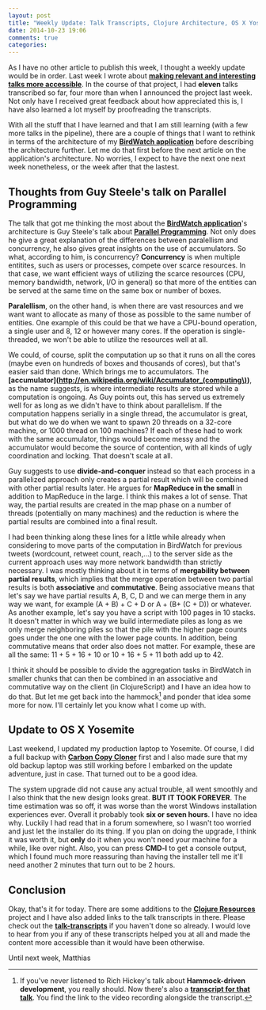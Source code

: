 ```yaml
---
layout: post
title: "Weekly Update: Talk Transcripts, Clojure Architecture, OS X Yosemite"
date: 2014-10-23 19:06
comments: true
categories: 
---
```

As I have no other article to publish this week, I thought a weekly update would be in order. Last week I wrote about **[making relevant and interesting talks more accessible](http://matthiasnehlsen.com/blog/2014/10/15/talk-transcripts/)**. In the course of that project, I had **eleven** talks transcribed so far, four more than when I announced the project last week. Not only have I received great feedback about how appreciated this is, I have also learned a lot myself by proofreading the transcripts.

<!-- more -->

With all the stuff that I have learned and that I am still learning (with a few more talks in the pipeline), there are a couple of things that I want to rethink in terms of the architecture of my **[BirdWatch application](https://github.com/matthiasn/BirdWatch)** before describing the architecture further. Let me do that first before the next article on the application's architecture. No worries, I expect to have the next one next week nonetheless, or the week after that the lastest.

## Thoughts from Guy Steele's talk on Parallel Programming

The talk that got me thinking the most about the **[BirdWatch application](https://github.com/matthiasn/BirdWatch)**'s architecture is Guy Steele's talk about **[Parallel Programming](https://github.com/matthiasn/talk-transcripts/blob/master/Steele_Guy/ParallelProg.md)**. Not only does he give a great explanation of the differences between paralellism and concurrency, he also gives great insights on the use of accumulators. So what, according to him, is concurrency? **Concurrency** is when multiple entitites, such as users or processes, compete over scarce resources. In that case, we want efficient ways of utilizing the scarce resources (CPU, memory bandwidth, network, I/O in general) so that more of the entities can be served at the same time on the same box or number of boxes.

**Paralellism**, on the other hand, is when there are vast resources and we want want to allocate as many of those as possible to the same number of entities. One example of this could be that we have a CPU-bound operation, a single user and 8, 12 or however many cores. If the operation is single-threaded, we won't be able to utilize the resources well at all.

We could, of course, split the computation up so that it runs on all the cores (maybe even on hundreds of boxes and thousands of cores), but that's easier said than done. Which brings me to accumulators. The **[accumulator](http://en.wikipedia.org/wiki/Accumulator_(computing\))**, as the name suggests, is where intermediate results are stored while a computation is ongoing. As Guy points out, this has served us extremely well for as long as we didn't have to think about parallelism. If the computation happens serially in a single thread, the accumulator is great, but what do we do when we want to spawn 20 threads on a 32-core machine, or 1000 thread on 100 machines? If each of these had to work with the same accumulator, things would become messy and the accumulator would become the source of contention, with all kinds of ugly coordination and locking. That doesn't scale at all.

Guy suggests to use **divide-and-conquer** instead so that each process in a parallelized approach only creates a partial result which will be combined with other partial results later. He argues for **MapReduce in the small** in addition to MapReduce in the large. I think this makes a lot of sense. That way, the partial results are created in the map phase on a number of threads (potentially on many machines) and the reduction is where the partial results are combined into a final result.

I had been thinking along these lines for a little while already when considering to move parts of the computation in BirdWatch for previous tweets (wordcount, retweet count, reach,...) to the server side as the current approach uses way more network bandwidth than strictly necessary. I was mostly thinking about it in terms of **mergability between partial results**, which implies that the merge operation between two partial results is both **associative** and **commutative**. Being associative means that let's say we have partial results A, B, C, D and we can merge them in any way we want, for example (A + B) + C + D or A + (B+ (C + D)) or whatever. As another example, let's say you have a script with 100 pages in 10 stacks. It doesn't matter in which way we build intermediate piles as long as we only merge neighboring piles so that the pile with the higher page counts goes under the one one with the lower page counts. In addition, being commutative means that order also does not matter. For example, these are all the same: 11 + 5 + 16 + 10 or 10 + 16 + 5 + 11 both add up to 42.

I think it should be possible to divide the aggregation tasks in BirdWatch in smaller chunks that can then be combined in an associative and commutative way on the client (in ClojureScript) and I have an idea how to do that. But let me get back into the hammock[^1] and ponder that idea some more for now. I'll certainly let you know what I come up with.

## Update to OS X Yosemite
Last weekend, I updated my production laptop to Yosemite. Of course, I did a full backup with **[Carbon Copy Cloner](http://bombich.com)** first and I also made sure that my old backup laptop was still working before I embarked on the update adventure, just in case. That turned out to be a good idea.

The system upgrade did not cause any actual trouble, all went smoothly and I also think that the new design looks great. **BUT IT TOOK FOREVER**. The time estimation was so off, it was worse than the worst Windows installation experiences ever. Overall it probably took **six or seven hours**. I have no idea why. Luckily I had read that in a forum somewhere, so I wasn't too worried and just let the installer do its thing. If you plan on doing the upgrade, I think it was worth it, but **only** do it when you won't need your machine for a while, like over night. Also, you can press **CMD-l** to get a console output, which I found much more reassuring than having the installer tell me it'll need another 2 minutes that turn out to be 2 hours.

## Conclusion
Okay, that's it for today. There are some additions to the **[Clojure Resources](https://github.com/matthiasn/Clojure-Resources)** project and I have also added links to the talk transcripts in there. Please check out the **[talk-transcripts](https://github.com/matthiasn/talk-transcripts)** if you haven't done so already. I would love to hear from you if any of these transcripts helped you at all and made the content more accessible than it would have been otherwise.

Until next week,
Matthias

[^1]: If you've never listened to Rich Hickey's talk about **Hammock-driven development**, you really should. Now there's also a **[transcript for that talk](https://github.com/matthiasn/talk-transcripts/blob/master/Hickey_Rich/HammockDrivenDev.md)**. You find the link to the video recording alongside the transcript.